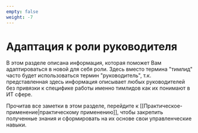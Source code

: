 ```yaml
---
empty: false
weight: -7
---
```

# Адаптация к роли руководителя
В этом разделе описана информация, которая поможет Вам адаптироваться в новой для себя роли. Здесь вместо термина "тимлид" часто будет использоваться термин "руководитель", т.к. представленная здесь информация описывает любых руководителей без привязки к специфике работы именно тимлидов как их понимают в ИТ сфере.

Прочитав все заметки в этом разделе, перейдите к [[Практическое-применение|практическому применению]], чтобы закрепить полученные знания и сформировать на их основе свои управленческие навыки.